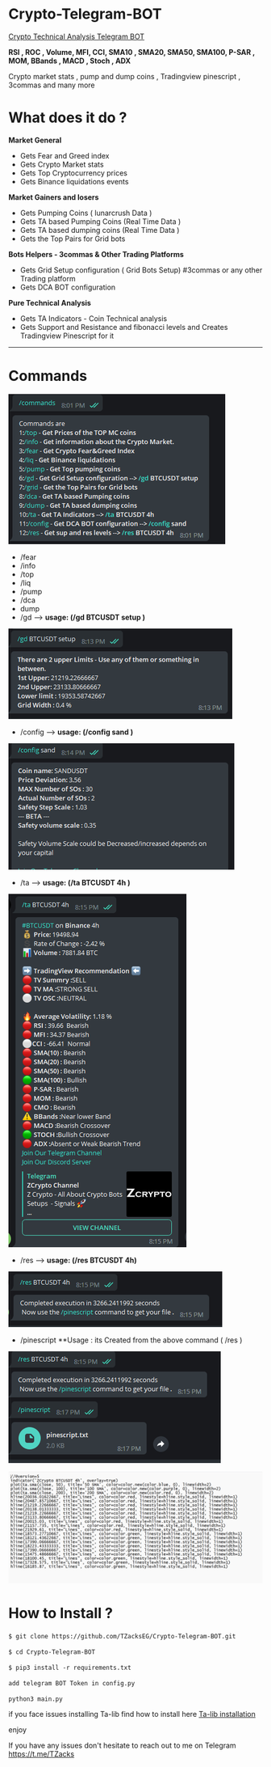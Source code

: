 # Crypto-Telegram-BOT
[Crypto Technical Analysis Telegram BOT](https://github.com/TZacksEG/Crypto-Telegram-BOT) 

**RSI , ROC , Volume, MFI, CCI, SMA10 , SMA20, SMA50, SMA100, P-SAR , MOM, BBands , MACD , Stoch , ADX**

Crypto market stats , pump and dump coins , Tradingview pinescript , 3commas and many more

# What does it do ?

**Market General**
* Gets Fear and Greed index 
* Gets Crypto Market stats
* Gets Top Cryptocurrency prices
* Gets Binance liquidations events

**Market Gainers and losers**
* Gets Pumping Coins ( lunarcrush Data )
* Gets TA based Pumping Coins (Real Time Data )
* Gets TA based dumping coins (Real Time Data )
* Gets the Top Pairs for Grid bots 

**Bots Helpers - 3commas & Other Trading Platforms** 

* Gets Grid Setup configuration ( Grid Bots Setup) #3commas or any other Trading platform
* Gets DCA BOT configuration

**Pure Technical Analysis**

* Gets TA Indicators - Coin Technical analysis
* Gets Support and Resistance and fibonacci levels and Creates Tradingview Pinescript for it

**************
# Commands

![img_5.png](img_5.png)
* /fear 
* /info 
* /top 
* /liq
* /pump
* /dca
* dump
* /gd --> **usage: (/gd BTCUSDT setup )**

![img_6.png](img_6.png)


* /config -->  **usage: (/config sand )**

![img_7.png](img_7.png)
* /ta --> **usage: (/ta BTCUSDT 4h )**

![img_8.png](img_8.png)
* /res --> **usage: (/res BTCUSDT 4h)**

![img_9.png](img_9.png)

* /pinescript **Usage : its Created from the above command ( /res ) 

![img_10.png](img_10.png)

![img_11.png](img_11.png)


# How to Install ?
`$ git clone https://github.com/TZacksEG/Crypto-Telegram-BOT.git`

`$ cd Crypto-Telegram-BOT`

`$ pip3 install -r requirements.txt`

`add telegram BOT Token in config.py`

`python3 main.py`

if you face issues installing Ta-lib find how to  install here  [Ta-lib installation](https://gist.github.com/quantra-go-algo/1c62f16c7256d9c8d6922916a95e8c5c#file-install_talib-sh)



enjoy


If you have any issues don't hesitate to reach out to me on Telegram https://t.me/TZacks


